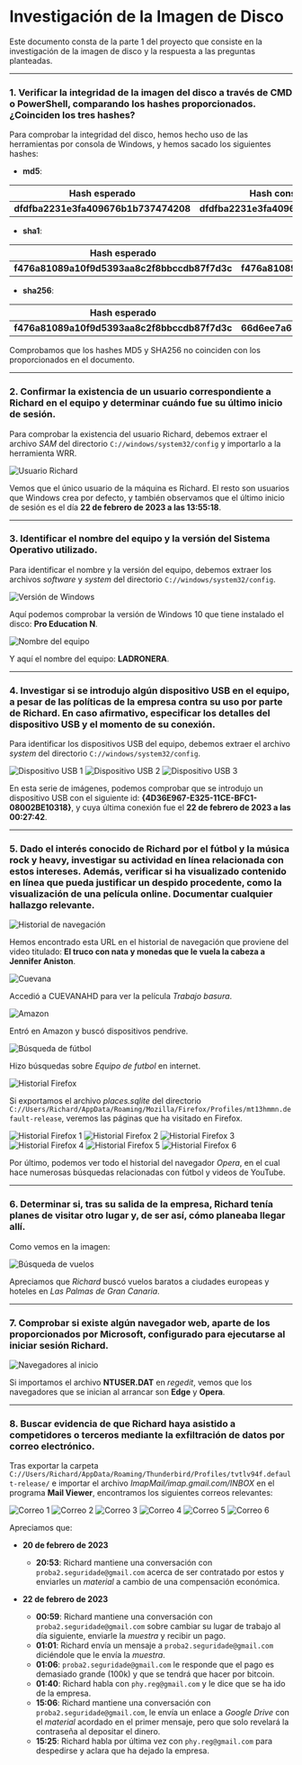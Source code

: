 # Investigación de la Imagen de Disco

Este documento consta de la parte 1 del proyecto que consiste en la investigación de la imagen de disco y la respuesta a las preguntas planteadas.

---

### 1. Verificar la integridad de la imagen del disco a través de CMD o PowerShell, comparando los hashes proporcionados. ¿Coinciden los tres hashes?

Para comprobar la integridad del disco, hemos hecho uso de las herramientas por consola de Windows, y hemos sacado los siguientes hashes:

- **md5**:

| **Hash esperado**                  | **Hash conseguido**                 |
|------------------------------------|-------------------------------------|
| **dfdfba2231e3fa409676b1b737474208** | **dfdfba2231e3fa409676b1b737474288** |

- **sha1**:

| **Hash esperado**                                               | **Hash conseguido**                                               |
|-----------------------------------------------------------------|-------------------------------------------------------------------|
| **f476a81089a10f9d5393aa8c2f8bbccdb87f7d3c**                    | **f476a81089a10f9d5393aa8c2f8bbccdb87f7d3c**                      |

- **sha256**:

| **Hash esperado**                                                                 | **Hash conseguido**                                                                 |
|-----------------------------------------------------------------------------------|-----------------------------------------------------------------------------------|
| **f476a81089a10f9d5393aa8c2f8bbccdb87f7d3c**                                      | **66d6ee7a61ea7a986e8f6bb54b9986f79d95b5a0278bef86678ed42ace320d9b**              |

Comprobamos que los hashes MD5 y SHA256 no coinciden con los proporcionados en el documento.

---

### 2. Confirmar la existencia de un usuario correspondiente a Richard en el equipo y determinar cuándo fue su último inicio de sesión.

Para comprobar la existencia del usuario Richard, debemos extraer el archivo *SAM* del directorio `C://windows/system32/config` y importarlo a la herramienta WRR.

![Usuario Richard](./img/Hallazgos/Hallazgo%201.png)

Vemos que el único usuario de la máquina es Richard. El resto son usuarios que Windows crea por defecto, y también observamos que el último inicio de sesión es el día **22 de febrero de 2023 a las 13:55:18**.

---

### 3. Identificar el nombre del equipo y la versión del Sistema Operativo utilizado.

Para identificar el nombre y la versión del equipo, debemos extraer los archivos *software* y *system* del directorio `C://windows/system32/config`.

![Versión de Windows](./img/Hallazgos/Hallazgo%202.png)

Aquí podemos comprobar la versión de Windows 10 que tiene instalado el disco: **Pro Education N**.

![Nombre del equipo](./img/Hallazgos/Hallazgo%203.png)

Y aquí el nombre del equipo: **LADRONERA**.

---

### 4. Investigar si se introdujo algún dispositivo USB en el equipo, a pesar de las políticas de la empresa contra su uso por parte de Richard. En caso afirmativo, especificar los detalles del dispositivo USB y el momento de su conexión.

Para identificar los dispositivos USB del equipo, debemos extraer el archivo *system* del directorio `C://windows/system32/config`.

![Dispositivo USB 1](./img/Hallazgos/Hallazgo%204.png)
![Dispositivo USB 2](./img/Hallazgos/Hallazgo%205.png)
![Dispositivo USB 3](./img/Hallazgos/Hallazgo%206.png)

En esta serie de imágenes, podemos comprobar que se introdujo un dispositivo USB con el siguiente id: **{4D36E967-E325-11CE-BFC1-08002BE10318}**, y cuya última conexión fue el **22 de febrero de 2023 a las 00:27:42**.

---

### 5. Dado el interés conocido de Richard por el fútbol y la música rock y heavy, investigar su actividad en línea relacionada con estos intereses. Además, verificar si ha visualizado contenido en línea que pueda justificar un despido procedente, como la visualización de una película online. Documentar cualquier hallazgo relevante.

![Historial de navegación](./img/Hallazgos/Hallazgo%207.png)

Hemos encontrado esta URL en el historial de navegación que proviene del video titulado: **El truco con nata y monedas que le vuela la cabeza a Jennifer Aniston**.

![Cuevana](./img/Hallazgos/Hallazgo%208.png)

Accedió a CUEVANAHD para ver la película *Trabajo basura*.

![Amazon](./img/Hallazgos/Hallazgo%209.png)

Entró en Amazon y buscó dispositivos pendrive.

![Búsqueda de fútbol](./img/Hallazgos/Hallazgo%2010.png)

Hizo búsquedas sobre *Equipo de futbol* en internet.

![Historial Firefox](./img/Hallazgos/Hallazgo%2011.png)

Si exportamos el archivo *places.sqlite* del directorio `C://Users/Richard/AppData/Roaming/Mozilla/Firefox/Profiles/mt13hmmn.default-release`, veremos las páginas que ha visitado en Firefox.

![Historial Firefox 1](./img/Hallazgos/Hallazgo%2012.png)
![Historial Firefox 2](./img/Hallazgos/Hallazgo%2013.png)
![Historial Firefox 3](./img/Hallazgos/Hallazgo%2014.png)
![Historial Firefox 4](./img/Hallazgos/Hallazgo%2015.png)
![Historial Firefox 5](./img/Hallazgos/Hallazgo%2016.png)
![Historial Firefox 6](./img/Hallazgos/Hallazgo%2017.png)

Por último, podemos ver todo el historial del navegador *Opera*, en el cual hace numerosas búsquedas relacionadas con fútbol y videos de YouTube.

---

### 6. Determinar si, tras su salida de la empresa, Richard tenía planes de visitar otro lugar y, de ser así, cómo planeaba llegar allí.

Como vemos en la imagen:

![Búsqueda de vuelos](./img/Hallazgos/Hallazgo%2015.png)

Apreciamos que *Richard* buscó vuelos baratos a ciudades europeas y hoteles en *Las Palmas de Gran Canaria*.

---

### 7. Comprobar si existe algún navegador web, aparte de los proporcionados por Microsoft, configurado para ejecutarse al iniciar sesión Richard.

![Navegadores al inicio](./img/Hallazgos/Hallazgo%2018.png)

Si importamos el archivo **NTUSER.DAT** en *regedit*, vemos que los navegadores que se inician al arrancar son **Edge** y **Opera**.

---

### 8. Buscar evidencia de que Richard haya asistido a competidores o terceros mediante la exfiltración de datos por correo electrónico.

Tras exportar la carpeta `C://Users/Richard/AppData/Roaming/Thunderbird/Profiles/tvtlv94f.default-release/` e importar el archivo *ImapMail/imap.gmail.com/INBOX* en el programa **Mail Viewer**, encontramos los siguientes correos relevantes:

![Correo 1](./img/Hallazgos/Hallazgo%2019.png)
![Correo 2](./img/Hallazgos/Hallazgo%2020.png)
![Correo 3](./img/Hallazgos/Hallazgo%2021.png)
![Correo 4](./img/Hallazgos/Hallazgo%2022.png)
![Correo 5](./img/Hallazgos/Hallazgo%2023.png)
![Correo 6](./img/Hallazgos/Hallazgo%2024.png)

Apreciamos que:

- **20 de febrero de 2023**
  - **20:53**: Richard mantiene una conversación con `proba2.seguridade@gmail.com` acerca de ser contratado por estos y enviarles un *material* a cambio de una compensación económica.

- **22 de febrero de 2023**
  - **00:59**: Richard mantiene una conversación con `proba2.seguridade@gmail.com` sobre cambiar su lugar de trabajo al día siguiente, enviarle la *muestra* y recibir un pago.
  - **01:01**: Richard envía un mensaje a `proba2.seguridade@gmail.com` diciéndole que le envía la *muestra*.
  - **01:06**: `proba2.seguridade@gmail.com` le responde que el pago es demasiado grande (100k) y que se tendrá que hacer por bitcoin.
  - **01:40**: Richard habla con `phy.reg@gmail.com` y le dice que se ha ido de la empresa.
  - **15:06**: Richard mantiene una conversación con `proba2.seguridade@gmail.com`, le envía un enlace a *Google Drive* con el *material* acordado en el primer mensaje, pero que solo revelará la contraseña al depositar el dinero.
  - **15:25**: Richard habla por última vez con `phy.reg@gmail.com` para despedirse y aclara que ha dejado la empresa.
